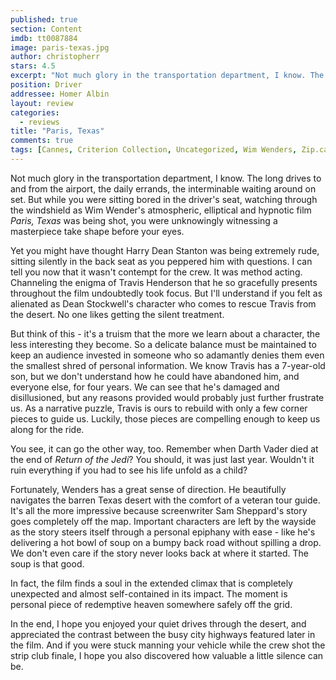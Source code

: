 ```yaml
---
published: true
section: Content
imdb: tt0087884
image: paris-texas.jpg
author: christopherr
stars: 4.5
excerpt: "Not much glory in the transportation department, I know. The long drives to and from the airport, the daily errands, the interminable waiting around on set.&nbsp; But while you were sitting bored in the driver&rsquo;s seat, watching through the windshield as Wim Wender&rsquo;s atmospheric, elliptical and hypnotic film <em>Paris, Texas</em> was being shot, you were unknowingly witnessing a masterpiece take shape before your eyes."
position: Driver
addressee: Homer Albin
layout: review
categories:
  - reviews
title: "Paris, Texas"
comments: true
tags: [Cannes, Criterion Collection, Uncategorized, Wim Wenders, Zip.ca]
---
```

Not much glory in the transportation department, I know. The long drives to and from the airport, the daily errands, the interminable waiting around on set.  But while you were sitting bored in the driver's seat, watching through the windshield as Wim Wender's atmospheric, elliptical and hypnotic film _Paris, Texas_ was being shot, you were unknowingly witnessing a masterpiece take shape before your eyes. 

Yet you might have thought Harry Dean Stanton was being extremely rude, sitting silently in the back seat as you peppered him with questions. I can tell you now that it wasn't contempt for the crew. It was method acting. Channeling the enigma of Travis Henderson that he so gracefully presents throughout the film undoubtedly took focus. But I'll understand if you felt as alienated as Dean Stockwell's character who comes to rescue Travis from the desert. No one likes getting the silent treatment.

But think of this - it's a truism that the more we learn about a character, the less interesting they become. So a delicate balance must be maintained to keep an audience invested in someone who so adamantly denies them even the smallest shred of personal information. We know Travis has a 7-year-old son, but we don't understand how he could have abandoned him, and everyone else, for four years. We can see that he's damaged and disillusioned, but any reasons provided would probably just further frustrate us. As a narrative puzzle, Travis is ours to rebuild with only a few corner pieces to guide us. Luckily, those pieces are compelling enough to keep us along for the ride.

You see, it can go the other way, too. Remember when Darth Vader died at the end of _Return of the Jedi_?  You should, it was just last year. Wouldn't it ruin everything if you had to see his life unfold as a child?

Fortunately, Wenders has a great sense of direction. He beautifully navigates the barren Texas desert with the comfort of a veteran tour guide. It's all the more impressive because screenwriter Sam Sheppard's story goes completely off the map.  Important characters are left by the wayside as the story steers itself through a personal epiphany with ease - like he's delivering a hot bowl of soup on a bumpy back road without spilling a drop. We don't even care if the story never looks back at where it started. The soup is that good.

In fact, the film finds a soul in the extended climax that is completely unexpected and almost self-contained in its impact. The moment is personal piece of redemptive heaven somewhere safely off the grid.

In the end, I hope you enjoyed your quiet drives through the desert, and appreciated the contrast between the busy city highways featured later in the film. And if you were stuck manning your vehicle while the crew shot the strip club finale, I hope you also discovered how valuable a little silence can be.
